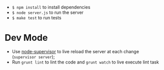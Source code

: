 * `$ npm install` to install dependencies
* `$ node server.js` to run the server
* `$ make test` to run tests

# Dev Mode

* Use [node-supervisor](https://github.com/isaacs/node-supervisor/) to
live reload the server at each change (`supervisor server`); 
* Run `grunt lint` to lint the code and `grunt watch` to live execute
  lint task

